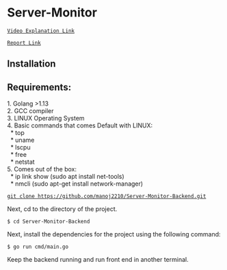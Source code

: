 # Server-Monitor

<a href="https://drive.google.com/open?id=1J6mFjeXSjAwrUWPvCAptjqiN9q4WomOX">`Video Explanation Link`</a>

<a href="https://docs.google.com/document/d/1rJMwoBsHJHDjwXXlHdDTFu2c6P1Is5TvKDjH2B0_eyI/edit?usp=sharing">`Report Link`</a>

<h2>Installation</h2>

<h2>Requirements:</h2>
   1. Golang >1.13</br>
   2. GCC compiler</br>
   3. LINUX Operating System</br>
   4. Basic commands that comes Default with LINUX:</br>
     &nbsp   * top</br>
     &nbsp   * uname</br>
     &nbsp   * lscpu</br>
     &nbsp   * free </br>
     &nbsp   * netstat</br>
   5. Comes out of the box:</br>
      &nbsp  * ip link show (sudo apt install net-tools)</br>
      &nbsp  * nmcli (sudo apt-get install network-manager)</br>


<a href="https://github.com/manoj2210/Server-Monitor-Backend.git">`git clone https://github.com/manoj2210/Server-Monitor-Backend.git`</a>

Next, cd to the directory of the project.

`$ cd Server-Monitor-Backend`

Next, install the dependencies for the project using the following command:

`$ go run cmd/main.go` 

Keep the backend running and run front end in another terminal.
 
